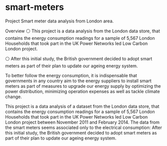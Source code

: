 # smart-meters
Project Smart meter data analysis from London area.

Overview
⚪ This project is a data analysis from the London data store, that contains the energy consumption readings for a sample of 5,567 London Households that took part in the UK Power Networks led Low Carbon London project. 

⚪ After this initial study, the British government decided to adopt smart meters as part of their plan to update our ageing energy system. 


To better follow the energy consumption, it is indispensable that governments in any country aim to the energy suppliers to install smart meters as part of measures to upgrade our energy supply by optimizing the power distribution, minimizing operation expenses as well as tackle climate change.

This project is a data analysis of a dataset from the London data store, that contains the energy consumption readings for a sample of 5,567 London Households that took part in the UK Power Networks led Low Carbon London project between November 2011 and February 2014. The data from the smart meters seems associated only to the electrical consumption: After this initial study, the British government decided to adopt smart meters as part of their plan to update our ageing energy system.


